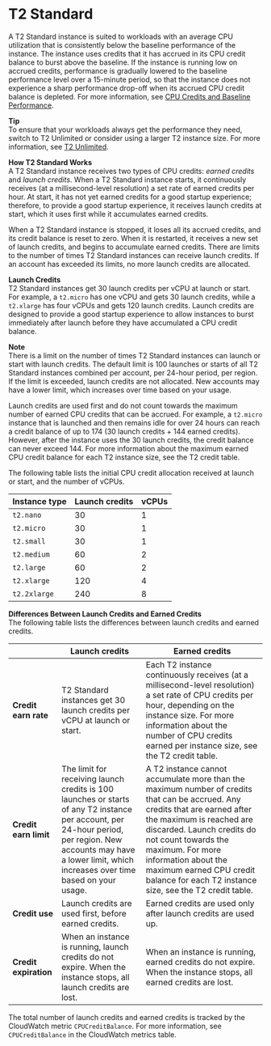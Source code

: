 # T2 Standard<a name="t2-std"></a>

A T2 Standard instance is suited to workloads with an average CPU utilization that is consistently below the baseline performance of the instance\. The instance uses credits that it has accrued in its CPU credit balance to burst above the baseline\. If the instance is running low on accrued credits, performance is gradually lowered to the baseline performance level over a 15\-minute period, so that the instance does not experience a sharp performance drop\-off when its accrued CPU credit balance is depleted\. For more information, see [CPU Credits and Baseline Performance](t2-credits-baseline-concepts.md)\.

**Tip**  
To ensure that your workloads always get the performance they need, switch to T2 Unlimited or consider using a larger T2 instance size\. For more information, see [T2 Unlimited](t2-unlimited.md)\.

**How T2 Standard Works**  
A T2 Standard instance receives two types of CPU credits: *earned credits* and *launch credits*\. When a T2 Standard instance starts, it continuously receives \(at a millisecond\-level resolution\) a set rate of earned credits per hour\. At start, it has not yet earned credits for a good startup experience; therefore, to provide a good startup experience, it receives launch credits at start, which it uses first while it accumulates earned credits\.

When a T2 Standard instance is stopped, it loses all its accrued credits, and its credit balance is reset to zero\. When it is restarted, it receives a new set of launch credits, and begins to accumulate earned credits\. There are limits to the number of times T2 Standard instances can receive launch credits\. If an account has exceeded its limits, no more launch credits are allocated\.

**Launch Credits**  
T2 Standard instances get 30 launch credits per vCPU at launch or start\. For example, a `t2.micro` has one vCPU and gets 30 launch credits, while a `t2.xlarge` has four vCPUs and gets 120 launch credits\. Launch credits are designed to provide a good startup experience to allow instances to burst immediately after launch before they have accumulated a CPU credit balance\.

**Note**  
There is a limit on the number of times T2 Standard instances can launch or start with launch credits\. The default limit is 100 launches or starts of all T2 Standard instances combined per account, per 24\-hour period, per region\. If the limit is exceeded, launch credits are not allocated\. New accounts may have a lower limit, which increases over time based on your usage\.

Launch credits are used first and do not count towards the maximum number of earned CPU credits that can be accrued\. For example, a `t2.micro` instance that is launched and then remains idle for over 24 hours can reach a credit balance of up to 174 \(30 launch credits \+ 144 earned credits\)\. However, after the instance uses the 30 launch credits, the credit balance can never exceed 144\. For more information about the maximum earned CPU credit balance for each T2 instance size, see the T2 credit table\.

The following table lists the initial CPU credit allocation received at launch or start, and the number of vCPUs\.


|  Instance type  |  Launch credits  |  vCPUs  | 
| --- | --- | --- | 
|  `t2.nano`  |  30  |  1  | 
|  `t2.micro`  |  30  |  1  | 
|  `t2.small`  |  30  |  1  | 
|  `t2.medium`  |  60  |  2  | 
|  `t2.large`  |  60  |  2  | 
|  `t2.xlarge`  |  120  |  4  | 
|  `t2.2xlarge`  |  240  |  8  | 

**Differences Between Launch Credits and Earned Credits**  
The following table lists the differences between launch credits and earned credits\.


|   |  Launch credits  |  Earned credits  | 
| --- | --- | --- | 
|  **Credit earn rate**  | T2 Standard instances get 30 launch credits per vCPU at launch or start\. |  Each T2 instance continuously receives \(at a millisecond\-level resolution\) a set rate of CPU credits per hour, depending on the instance size\. For more information about the number of CPU credits earned per instance size, see the T2 credit table\.  | 
|  **Credit earn limit**  | The limit for receiving launch credits is 100 launches or starts of any T2 instance per account, per 24\-hour period, per region\. New accounts may have a lower limit, which increases over time based on your usage\. |  A T2 instance cannot accumulate more than the maximum number of credits that can be accrued\. Any credits that are earned after the maximum is reached are discarded\. Launch credits do not count towards the maximum\. For more information about the maximum earned CPU credit balance for each T2 instance size, see the T2 credit table\.  | 
|  **Credit use**  | Launch credits are used first, before earned credits\. |  Earned credits are used only after launch credits are used up\.  | 
|  **Credit expiration**  |  When an instance is running, launch credits do not expire\. When the instance stops, all launch credits are lost\.  |  When an instance is running, earned credits do not expire\. When the instance stops, all earned credits are lost\.  | 

The total number of launch credits and earned credits is tracked by the CloudWatch metric `CPUCreditBalance`\. For more information, see `CPUCreditBalance` in the CloudWatch metrics table\.
